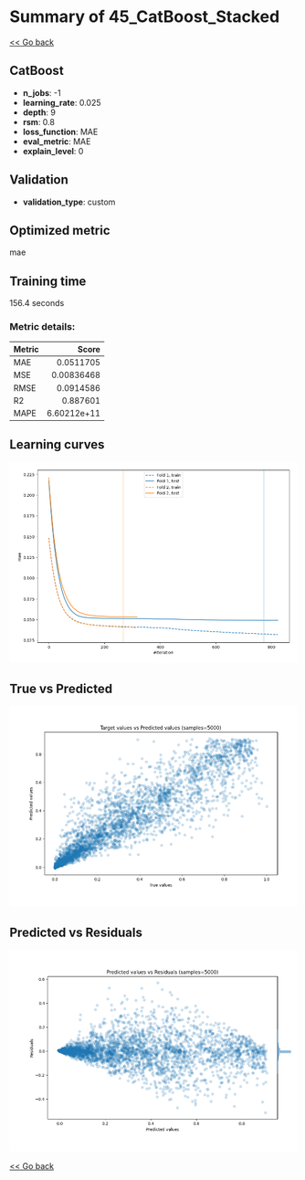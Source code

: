 # Summary of 45_CatBoost_Stacked

[<< Go back](../README.md)


## CatBoost
- **n_jobs**: -1
- **learning_rate**: 0.025
- **depth**: 9
- **rsm**: 0.8
- **loss_function**: MAE
- **eval_metric**: MAE
- **explain_level**: 0

## Validation
 - **validation_type**: custom

## Optimized metric
mae

## Training time

156.4 seconds

### Metric details:
| Metric   |       Score |
|:---------|------------:|
| MAE      | 0.0511705   |
| MSE      | 0.00836468  |
| RMSE     | 0.0914586   |
| R2       | 0.887601    |
| MAPE     | 6.60212e+11 |



## Learning curves
![Learning curves](learning_curves.png)
## True vs Predicted

![True vs Predicted](true_vs_predicted.png)


## Predicted vs Residuals

![Predicted vs Residuals](predicted_vs_residuals.png)



[<< Go back](../README.md)
